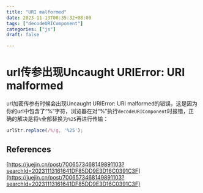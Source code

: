 ```yaml
---
title: "URI malformed"
date: 2023-11-13T08:35:32+08:00
tags: ["decodeURIComponent"]
categories: ["js"]
draft: false

---
```




# url传参出现Uncaught URIError: URI malformed


url加密传参有时候会出现Uncaught URIError: URI malformed的错误，这是因为你的url中包含了“%”字符，浏览器在对“%”执行`decodeURIComponent`时报错，正确的解决是将`%`全部替换为`%25`再进行传输：

```ts
urlStr.replace(/%/g, '%25');
```


## References

[https://juejin.cn/post/7006573468149891103?searchId=20231113161641DF85DD9E3D16C0391C3F](https://juejin.cn/post/7006573468149891103?searchId=20231113161641DF85DD9E3D16C0391C3F)
